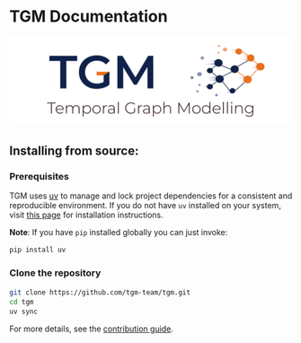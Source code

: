 # TGM Documentation

![image](./img/logo.svg)

## Installing from source:

### Prerequisites

TGM uses [uv](https://docs.astral.sh/uv/) to manage and lock project dependencies for a consistent and reproducible environment.
If you do not have `uv` installed on your system, visit [this page](https://docs.astral.sh/uv/getting-started/installation/) for installation instructions.

**Note**: If you have `pip` installed globally you can just invoke:

```sh
pip install uv
```

### Clone the repository

```bash
git clone https://github.com/tgm-team/tgm.git
cd tgm
uv sync
```

For more details, see the [contribution guide](../.github/CONTRIBUTING.md).
